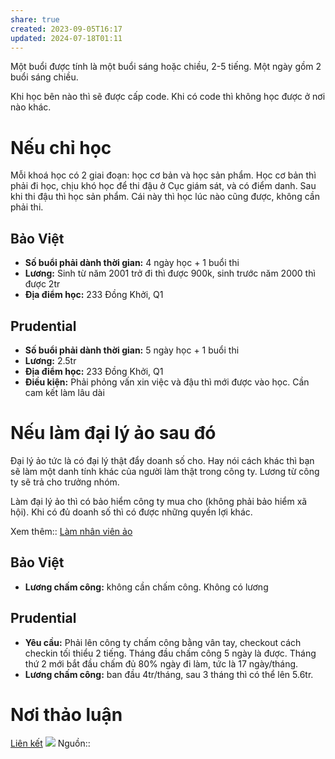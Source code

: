 ```yaml
---
share: true
created: 2023-09-05T16:17
updated: 2024-07-18T01:11
---
```

Một buổi được tính là một buổi sáng hoặc chiều, 2-5 tiếng. Một ngày gồm 2 buổi sáng chiều.

Khi học bên nào thì sẽ được cấp code. Khi có code thì không học được ở nơi nào khác.
# Nếu chỉ học
Mỗi khoá học có 2 giai đoạn: học cơ bản và học sản phẩm. Học cơ bản thì phải đi học, chịu khó học để thi đậu ở Cục giám sát, và có điểm danh. Sau khi thi đậu thì học sản phẩm. Cái này thì học lúc nào cũng được, không cần phải thi.

## Bảo Việt
- **Số buổi phải dành thời gian:** 4 ngày học + 1 buổi thi 
- **Lương:** Sinh từ năm 2001 trở đi thì được 900k, sinh trước năm 2000 thì được 2tr
- **Địa điểm học:** 233 Đồng Khởi, Q1

## Prudential
- **Số buổi phải dành thời gian:** 5 ngày học + 1 buổi thi
- **Lương:** 2.5tr
- **Địa điểm học:** 233 Đồng Khởi, Q1
- **Điều kiện:** Phải phỏng vấn xin việc và đậu thì mới được vào học. Cần cam kết làm lâu dài

# Nếu làm đại lý ảo sau đó
Đại lý ảo tức là có đại lý thật đẩy doanh số cho. Hay nói cách khác thì bạn sẽ làm một danh tính khác của người làm thật trong công ty. Lương từ công ty sẽ trả cho trưởng nhóm. 

Làm đại lý ảo thì có bảo hiểm công ty mua cho (không phải bảo hiểm xã hội). Khi có đủ doanh số thì có được những quyền lợi khác.

Xem thêm:: [Làm nhân viên ảo](./Ch%E1%BA%A1y%20ch%E1%BB%89%20ti%C3%AAu%20cho%20nh%C3%A2n%20vi%C3%AAn%20c%C3%A1c%20c%C3%B4ng%20ty/C%C3%B4ng%20vi%E1%BB%87c/L%C3%A0m%20nh%C3%A2n%20vi%C3%AAn%20%E1%BA%A3o.md)

## Bảo Việt
- **Lương chấm công:** không cần chấm công. Không có lương

## Prudential
- **Yêu cầu:** Phải lên công ty chấm công bằng vân tay, checkout cách checkin tối thiểu 2 tiếng. Tháng đầu chấm công 5 ngày là được. Tháng thứ 2 mới bắt đầu chấm đủ 80% ngày đi làm, tức là 17 ngày/tháng.
- **Lương chấm công:** ban đầu 4tr/tháng, sau 3 tháng thì có thể lên 5.6tr. 

# Nơi thảo luận
[Liên kết](https://discord.com/channels/898550123007709204/1255096567090643066/1255096567090643066)
![](https://i.imgur.com/ekqUkPR.png)
Nguồn:: 